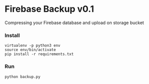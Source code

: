 # Firebase Backup v0.1

Compressing your Firebase database and upload on storage bucket

### Install

    virtualenv -p python3 env
    source env/bin/activate
    pip install -r requirements.txt


### Run

    python backup.py
